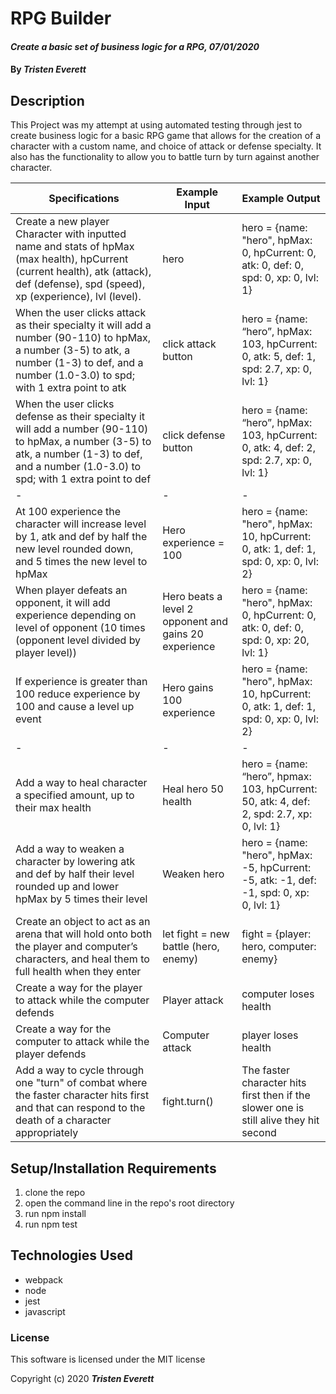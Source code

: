 # RPG Builder

#### _Create a basic set of business logic for a RPG, 07/01/2020_

#### By _**Tristen Everett**_

## Description

This Project was my attempt at using automated testing through jest to create business logic for a basic RPG game that allows for the creation of a character with a custom name, and choice of attack or defense specialty. It also has the functionality to allow you to battle turn by turn against another character.

|Specifications|Example Input|Example Output|
|-|-|-|
|Create a new player Character with inputted name and stats of hpMax (max health), hpCurrent (current health), atk (attack), def (defense), spd (speed), xp (experience), lvl (level).|hero|hero = {name: "hero", hpMax: 0, hpCurrent: 0, atk: 0, def: 0, spd: 0, xp: 0, lvl: 1}|
|When the user clicks attack as their specialty it will add a number (90-110) to hpMax, a number (3-5) to atk, a number (1-3) to def, and a number (1.0-3.0) to spd; with 1 extra point to atk|click attack button|hero = {name: “hero”, hpMax: 103, hpCurrent: 0, atk: 5, def: 1, spd: 2.7, xp: 0, lvl: 1}|
|When the user clicks defense as their specialty it will add a number (90-110) to hpMax, a number (3-5) to atk, a number (1-3) to def, and a number (1.0-3.0) to spd; with 1 extra point to def |click defense button|hero = {name: “hero”, hpMax: 103, hpCurrent: 0, atk: 4, def: 2, spd: 2.7, xp: 0, lvl: 1}|
|-|-|-|
|At 100 experience the character will increase level by 1, atk and def by half the new level rounded down, and 5 times the new level to hpMax|Hero experience = 100|hero = {name: "hero", hpMax: 10, hpCurrent: 0, atk: 1, def: 1, spd: 0, xp: 0, lvl: 2}|
|When player defeats an opponent, it will add experience depending on level of opponent (10 times (opponent level divided by player level)) |Hero beats a level 2 opponent and gains 20 experience|hero = {name: "hero", hpMax: 0, hpCurrent: 0, atk: 0, def: 0, spd: 0, xp: 20, lvl: 1}|
|If experience is greater than 100 reduce experience by 100 and cause a level up event|Hero gains 100 experience|hero = {name: "hero", hpMax: 10, hpCurrent: 0, atk: 1, def: 1, spd: 0, xp: 0, lvl: 2}|
|-|-|-|
|Add a way to heal character a specified amount, up to their max health|Heal hero 50 health|hero = {name: “hero”, hpmax: 103, hpCurrent: 50, atk: 4, def: 2, spd: 2.7, xp: 0, lvl: 1}|
|Add a way to weaken a character by lowering atk and def by half their level rounded up and lower hpMax by 5 times their level|Weaken hero|hero = {name: "hero", hpMax: -5, hpCurrent: -5, atk: -1, def: -1, spd: 0, xp: 0, lvl: 1}|
|Create an object to act as an arena that will hold onto both the player and computer’s characters, and heal them to full health when they enter|let fight = new battle (hero, enemy)|fight = {player: hero, computer: enemy}|
|Create a way for the player to attack while the computer defends|Player attack|computer loses health|
|Create a way for the computer to attack while the player defends|Computer attack|player loses health|
|Add a way to cycle through one "turn" of combat where the faster character hits first and that can respond to the death of a character appropriately|fight.turn()|The faster character hits first then if the slower one is still alive they hit second|


## Setup/Installation Requirements

1. clone the repo
2. open the command line in the repo's root directory
3. run npm install
4. run npm test

## Technologies Used

* webpack
* node
* jest
* javascript

### License

This software is licensed under the MIT license

Copyright (c) 2020 **_Tristen Everett_**